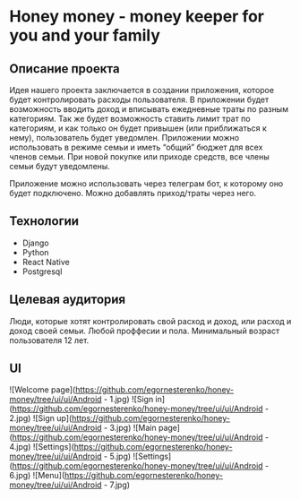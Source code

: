 # Honey money - money keeper for you and your family

## Описание проекта

Идея нашего проекта заключается в создании приложения, которое будет контролировать расходы пользователя. В приложении будет возможность вводить доход и вписывать ежедневные траты по разным категориям. Так же будет возможность ставить лимит трат по категориям, и как только он будет привышен (или приближаться к нему), пользователь будет уведомлен.
Приложении можно использовать в режиме семьи и иметь “общий” бюджет для всех членов семьи. При новой покупке или приходе средств, все члены семьи будут уведомлены.

Приложение можно использовать через телеграм бот, к которому оно будет подключено. Можно добавлять приход/траты через него.

## Технологии

* Django
* Python
* React Native
* Postgresql

## Целевая аудитория

Люди, которые хотят контролировать свой расход и доход, или расход и доход своей семьи.
Любой проффесии и пола. Минимальный возраст пользователя 12 лет.

## UI

![Welcome page](https://github.com/egornesterenko/honey-money/tree/ui/ui/Android - 1.jpg)
![Sign in](https://github.com/egornesterenko/honey-money/tree/ui/ui/Android - 2.jpg)
![Sign up](https://github.com/egornesterenko/honey-money/tree/ui/ui/Android - 3.jpg)
![Main page](https://github.com/egornesterenko/honey-money/tree/ui/ui/Android - 4.jpg)
![Settings](https://github.com/egornesterenko/honey-money/tree/ui/ui/Android - 5.jpg)
![Settings](https://github.com/egornesterenko/honey-money/tree/ui/ui/Android - 6.jpg)
![Menu](https://github.com/egornesterenko/honey-money/tree/ui/ui/Android - 7.jpg)